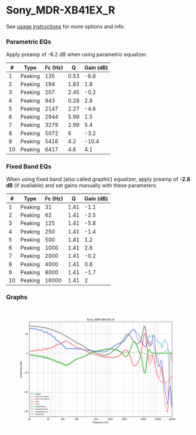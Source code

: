 # Sony_MDR-XB41EX_R
See [usage instructions](https://github.com/jaakkopasanen/AutoEq#usage) for more options and info.

### Parametric EQs
Apply preamp of -6.2 dB when using parametric equalizer.

|   # | Type    |   Fc (Hz) |    Q |   Gain (dB) |
|-----|---------|-----------|------|-------------|
|   1 | Peaking |       135 | 0.53 |        -6.8 |
|   2 | Peaking |       194 | 1.83 |         1.8 |
|   3 | Peaking |       207 | 2.45 |        -0.2 |
|   4 | Peaking |       943 | 0.28 |         2.8 |
|   5 | Peaking |      2147 | 2.27 |        -4.6 |
|   6 | Peaking |      2944 | 5.99 |         1.5 |
|   7 | Peaking |      3279 | 2.99 |         5.4 |
|   8 | Peaking |      5072 | 6    |        -3.2 |
|   9 | Peaking |      5416 | 4.2  |       -10.4 |
|  10 | Peaking |      6417 | 4.6  |         4.1 |

### Fixed Band EQs
When using fixed band (also called graphic) equalizer, apply preamp of **-2.8 dB** (if available) and set gains manually with these parameters.

|   # | Type    |   Fc (Hz) |    Q |   Gain (dB) |
|-----|---------|-----------|------|-------------|
|   1 | Peaking |        31 | 1.41 |        -1.1 |
|   2 | Peaking |        62 | 1.41 |        -2.5 |
|   3 | Peaking |       125 | 1.41 |        -5.8 |
|   4 | Peaking |       250 | 1.41 |        -1.4 |
|   5 | Peaking |       500 | 1.41 |         1.2 |
|   6 | Peaking |      1000 | 1.41 |         2.6 |
|   7 | Peaking |      2000 | 1.41 |        -0.2 |
|   8 | Peaking |      4000 | 1.41 |         0.8 |
|   9 | Peaking |      8000 | 1.41 |        -1.7 |
|  10 | Peaking |     16000 | 1.41 |         2   |

### Graphs
![](./Sony_MDR-XB41EX_R.png)
